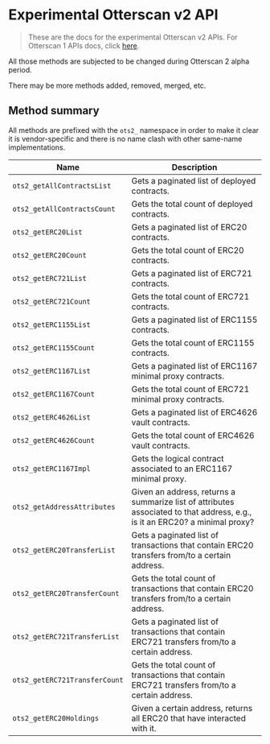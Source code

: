 # Experimental Otterscan v2 API

> These are the docs for the experimental Otterscan v2 APIs. For Otterscan 1 APIs docs, click [here](./custom-jsonrpc.md).

All those methods are subjected to be changed during Otterscan 2 alpha period.

There may be more methods added, removed, merged, etc.

## Method summary

All methods are prefixed with the `ots2_` namespace in order to make it clear it is vendor-specific and there is no name clash with other same-name implementations.

| Name              | Description      |
|-------------------|------------------|
| `ots2_getAllContractsList` | Gets a paginated list of deployed contracts. |
| `ots2_getAllContractsCount` | Gets the total count of deployed contracts.
| `ots2_getERC20List` | Gets a paginated list of ERC20 contracts. |
| `ots2_getERC20Count` | Gets the total count of ERC20 contracts. |
| `ots2_getERC721List` | Gets a paginated list of ERC721 contracts. |
| `ots2_getERC721Count` | Gets the total count of ERC721 contracts. |
| `ots2_getERC1155List` | Gets a paginated list of ERC1155 contracts. |
| `ots2_getERC1155Count` | Gets the total count of ERC1155 contracts. |
| `ots2_getERC1167List` | Gets a paginated list of ERC1167 minimal proxy contracts. |
| `ots2_getERC1167Count` | Gets the total count of ERC721 minimal proxy contracts. |
| `ots2_getERC4626List` | Gets a paginated list of ERC4626 vault contracts. |
| `ots2_getERC4626Count` | Gets the total count of ERC4626 vault contracts. |
| `ots2_getERC1167Impl` | Gets the logical contract associated to an ERC1167 minimal proxy. |
| `ots2_getAddressAttributes` | Given an address, returns a summarize list of attributes associated to that address, e.g., is it an ERC20? a minimal proxy? |
| `ots2_getERC20TransferList` | Gets a paginated list of transactions that contain ERC20 transfers from/to a certain address. |
| `ots2_getERC20TransferCount` | Gets the total count of transactions that contain ERC20 transfers from/to a certain address. |
| `ots2_getERC721TransferList` | Gets a paginated list of transactions that contain ERC721 transfers from/to a certain address. |
| `ots2_getERC721TransferCount` | Gets the total count of transactions that contain ERC721 transfers from/to a certain address. |
| `ots2_getERC20Holdings` | Given a certain address, returns all ERC20 that have interacted with it. |

